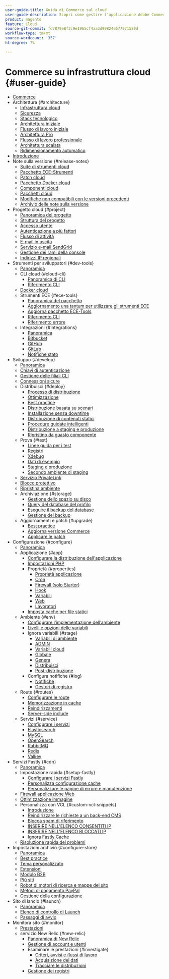 ```yaml
---
user-guide-title: Guida di Commerce sul cloud
user-guide-description: Scopri come gestire l’applicazione Adobe Commerce sull’infrastruttura cloud.
product: magento
feature: Cloud
source-git-commit: fd7879e8f3c9e1965cf4aa3d99824e577971529d
workflow-type: tm+mt
source-wordcount: '357'
ht-degree: 7%

---
```



# Commerce su infrastruttura cloud {#user-guide}

+ [Commerce](overview.md)
+ Architettura {#architecture}
   + [Infrastruttura cloud](architecture/cloud-architecture.md)
   + [Sicurezza](architecture/security.md)
   + [Stack tecnologico](architecture/tech-stack.md)
   + [Architettura iniziale](architecture/starter-architecture.md)
   + [Flusso di lavoro iniziale](architecture/starter-develop-deploy-workflow.md)
   + [Architettura Pro](architecture/pro-architecture.md)
   + [Flusso di lavoro professionale](architecture/pro-develop-deploy-workflow.md)
   + [Architettura scalata](architecture/scaled-architecture.md)
   + [Ridimensionamento automatico](architecture/autoscaling.md)
+ [Introduzione](https://experienceleague.adobe.com/docs/commerce-on-cloud/start/overview.html)
+ Note sulla versione {#release-notes}
   + [Suite di strumenti cloud](release-notes/cloud-tools-suite.md)
   + [Pacchetto ECE-Strumenti](release-notes/ece-tools-package.md)
   + [Patch cloud](release-notes/cloud-patches.md)
   + [Pacchetto Docker cloud](release-notes/cloud-docker.md)
   + [Componenti cloud](release-notes/cloud-components.md)
   + [Pacchetti cloud](release-notes/cloud-packages.md)
   + [Modifiche non compatibili con le versioni precedenti](release-notes/backward-incompatible-changes.md)
   + [Archivio delle note sulla versione](release-notes/cloud-release-archive.md)
+ Progetto cloud {#project}
   + [Panoramica del progetto](project/overview.md)
   + [Struttura del progetto](project/file-structure.md)
   + [Accesso utente](project/user-access.md)
   + [Autenticazione a più fattori](project/multi-factor-authentication.md)
   + [Flusso di attività](project/activity-stream.md)
   + [E-mail in uscita](project/outgoing-emails.md)
   + [Servizio e-mail SendGrid](project/sendgrid.md)
   + [Gestione dei rami della console](project/console-branches.md)
   + [Indirizzi IP regionali](project/regional-ip-addresses.md)
+ Strumenti per sviluppatori {#dev-tools}
   + [Panoramica](dev-tools/overview.md)
   + CLI cloud {#cloud-cli}
      + [Panoramica di CLI](dev-tools/cloud-cli-overview.md)
      + [Riferimento CLI](dev-tools/cloud-cli-reference.md)
   + [Docker cloud](dev-tools/cloud-docker.md)
   + Strumenti ECE {#ece-tools}
      + [Panoramica del pacchetto](dev-tools/package-overview.md)
      + [Aggiornamento una tantum per utilizzare gli strumenti ECE](dev-tools/install-package.md)
      + [Aggiorna pacchetto ECE-Tools](dev-tools/update-package.md)
      + [Riferimento CLI](dev-tools/ece-tools-cli-reference.md)
      + [Riferimento errore](dev-tools/error-reference.md)
   + Integrazioni {#integrations}
      + [Panoramica](integrations/overview.md)
      + [Bitbucket](integrations/bitbucket.md)
      + [GitHub](integrations/github.md)
      + [GitLab](integrations/gitlab.md)
      + [Notifiche stato](integrations/health-notifications.md)
+ Sviluppo {#develop}
   + [Panoramica](development/overview.md)
   + [Chiavi di autenticazione](development/authentication-keys.md)
   + [Gestione delle filiali CLI](development/cli-branches.md)
   + [Connessioni sicure](development/secure-connections.md)
   + Distribuisci {#deploy}
      + [Processo di distribuzione](deploy/process.md)
      + [Ottimizzazione](deploy/optimization.md)
      + [Best practice](deploy/best-practices.md)
      + [Distribuzione basata su scenari](deploy/scenario-based.md)
      + [Installazione senza downtime](deploy/reduce-downtime.md)
      + [Distribuzione di contenuti statici](deploy/static-content.md)
      + [Procedure guidate intelligenti](deploy/smart-wizards.md)
      + [Distribuzione a staging e produzione](deploy/staging-production.md)
      + [Ripristino da guasto componente](deploy/recover-failed-deployment.md)
   + Prova {#test}
      + [Linee guida per i test](test/guidance.md)
      + [Registri](test/log-locations.md)
      + [Xdebug](test/debug.md)
      + [Dati di esempio](test/sample-data.md)
      + [Staging e produzione](test/staging-and-production.md)
      + [Secondo ambiente di staging](test/second-staging.md)
   + [Servizio PrivateLink](development/privatelink-service.md)
   + [Blocco protettivo](development/protective-block.md)
   + [Ripristina ambiente](development/restore-environment.md)
   + Archiviazione {#storage}
      + [Gestione dello spazio su disco](storage/manage-disk-space.md)
      + [Query del database del profilo](storage/profile-database-queries.md)
      + [Eseguire il backup del database](storage/database-dump.md)
      + [Gestione dei backup](storage/snapshots.md)
   + Aggiornamenti e patch {#upgrade}
      + [Best practice](development/best-practices.md)
      + [Aggiorna versione Commerce](development/commerce-version.md)
      + [Applicare le patch](development/apply-patches.md)
+ Configurazione {#configure}
   + [Panoramica](environment/overview.md)
   + Applicazione {#app}
      + [Configurare la distribuzione dell&#39;applicazione](application/configure-app-yaml.md)
      + [Impostazioni PHP](application/php-settings.md)
      + Proprietà {#properties}
         + [Proprietà applicazione](application/properties.md)
         + [Cron](application/crons-property.md)
         + [Firewall (solo Starter)](application/firewall-property.md)
         + [Hook](application/hooks-property.md)
         + [Variabili](application/variables-property.md)
         + [Web](application/web-property.md)
         + [Lavoratori](application/workers-property.md)
      + [Imposta cache per file statici](application/set-cache.md)
   + Ambiente {#env}
      + [Configurare l’implementazione dell’ambiente](environment/configure-env-yaml.md)
      + [Livelli e opzioni delle variabili](environment/variable-levels.md)
      + Ignora variabili {#stage}
         + [Variabili di ambiente](environment/variables-intro.md)
         + [ADMIN](environment/variables-admin.md)
         + [Variabili cloud](environment/variables-cloud.md)
         + [Globale](environment/variables-global.md)
         + [Genera](environment/variables-build.md)
         + [Distribuisci](environment/variables-deploy.md)
         + [Post-distribuzione](environment/variables-post-deploy.md)
      + Configura notifiche {#log}
         + [Notifiche](environment/set-up-notifications.md)
         + [Gestori di registro](environment/log-handlers.md)
   + Route {#routes}
      + [Configurare le route](routes/routes-yaml.md)
      + [Memorizzazione in cache](routes/caching.md)
      + [Reindirizzamenti](routes/redirects.md)
      + [Server-side include](routes/server-side-includes.md)
   + Servizi {#service}
      + [Configurare i servizi](services/services-yaml.md)
      + [Elasticsearch](services/elasticsearch.md)
      + [MySQL](services/mysql.md)
      + [OpenSearch](services/opensearch.md)
      + [RabbitMQ](services/rabbitmq.md)
      + [Redis](services/redis.md)
      + [Valkey](services/valkey.md)
+ Servizi Fastly {#cdn}
   + [Panoramica](cdn/fastly.md)
   + Impostazione rapida {#setup-fastly}
      + [Configurare i servizi Fastly](cdn/fastly-configuration.md)
      + [Personalizza configurazione cache](cdn/fastly-custom-cache-configuration.md)
      + [Personalizzare le pagine di errore e manutenzione](cdn/fastly-custom-response.md)
   + [Firewall applicazione Web](cdn/fastly-waf-service.md)
   + [Ottimizzazione immagine](cdn/fastly-image-optimization.md)
   + Personalizza con VCL {#custom-vcl-snippets}
      + [Introduzione](cdn/fastly-vcl-custom-snippets.md)
      + [Reindirizzare le richieste a un back-end CMS](cdn/fastly-vcl-wordpress.md)
      + [Blocca spam di riferimento](cdn/fastly-vcl-badreferer.md)
      + [INSERIRE NELL&#39;ELENCO CONSENTITI IP](cdn/fastly-vcl-allowlist.md)
      + [INSERIRE NELL&#39;ELENCO BLOCCATI IP](cdn/fastly-vcl-blocking.md)
      + [Ignora Fastly Cache](cdn/fastly-vcl-bypass-to-origin.md)
   + [Risoluzione rapida dei problemi](cdn/fastly-troubleshooting.md)
+ Impostazioni archivio {#configure-store}
   + [Panoramica](store/overview.md)
   + [Best practice](store/best-practices.md)
   + [Tema personalizzato](store/custom-theme.md)
   + [Estensioni](store/extensions.md)
   + [Modulo B2B](store/b2b-module.md)
   + [Più siti](store/multiple-sites.md)
   + [Robot di motori di ricerca e mappe del sito](store/robots-sitemap.md)
   + [Metodi di pagamento PayPal](store/paypal.md)
   + [Gestione della configurazione](store/store-settings.md)
+ Sito di lancio {#launch}
   + [Panoramica](launch/overview.md)
   + [Elenco di controllo di Launch](launch/checklist.md)
   + [Passaggi di avvio](launch/steps.md)
+ Monitora sito {#monitor}
   + [Prestazioni](monitor/performance.md)
   + servizio New Relic {#new-relic}
      + [Panoramica di New Relic](monitor/new-relic-service.md)
      + [Gestione di account e utenti](monitor/account-management.md)
      + Esaminare le prestazioni {#investigate}
         + [Criteri, avvisi e flussi di lavoro](monitor/investigate-performance.md)
         + [Acquisizione dei dati](monitor/ingest-data.md)
         + [Tracciare le distribuzioni](monitor/track-deployments.md)
      + [Gestione dei registri](monitor/log-management.md)
